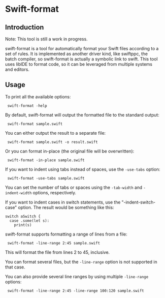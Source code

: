 
# Swift-format

## Introduction

Note: This tool is still a work in progress.

swift-format is a tool for automatically format your Swift files according to a
set of rules. It is implemented as another driver kind, like swiftppc, the batch
compiler, so swift-format is actually a symbolic link to swift. This tool uses
libIDE to format code, so it can be leveraged from multiple systems and editors.

## Usage

To print all the available options:

     swift-format -help

By default, swift-format will output the formatted file to the standard output:

     swift-format sample.swift

You can either output the result to a separate file:

     swift-format sample.swift -o result.swift

Or you can format in-place (the original file will be overwritten):

     swift-format -in-place sample.swift

If you want to indent using tabs instead of spaces, use the `-use-tabs` option:

     swift-format -use-tabs sample.swift

You can set the number of tabs or spaces using the `-tab-width` and
`-indent-width` options, respectively.

If you want to indent cases in switch statements, use the "-indent-switch-case"
option. The result would be something like this:

    switch aSwitch {
      case .some(let s):
        print(s)

swift-format supports formatting a range of lines from a file:

     swift-format -line-range 2:45 sample.swift

This will format the file from lines 2 to 45, inclusive.

You can format several files, but the `-line-range` option is not supported in
that case.

You can also provide several line ranges by using multiple `-line-range` options:

     swift-format -line-range 2:45 -line-range 100:120 sample.swift

